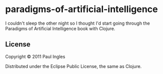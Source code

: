 # paradigms-of-artificial-intelligence

I couldn't sleep the other night so I thought I'd start going through the Paradigms of Artificial Intelligence book with Clojure.

## License

Copyright &copy; 2011 Paul Ingles

Distributed under the Eclipse Public License, the same as Clojure.
